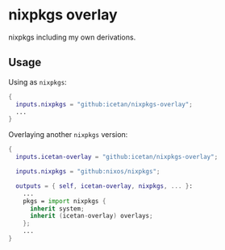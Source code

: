 # nixpkgs overlay

nixpkgs including my own derivations.

## Usage

Using as `nixpkgs`:

```nix
{
  inputs.nixpkgs = "github:icetan/nixpkgs-overlay";
  ...
}
```

Overlaying another `nixpkgs` version:

```nix
{
  inputs.icetan-overlay = "github:icetan/nixpkgs-overlay";

  inputs.nixpkgs = "github:nixos/nixpkgs";

  outputs = { self, icetan-overlay, nixpkgs, ... }:
    ... 
    pkgs = import nixpkgs {
      inherit system;
      inherit (icetan-overlay) overlays;
    };
    ...
}
```
